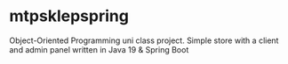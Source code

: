 # mtpsklepspring
Object-Oriented Programming uni class project.
Simple store with a client and admin panel written in Java 19 & Spring Boot


